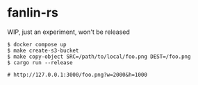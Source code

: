 fanlin-rs
===============================================================================

WIP, just an experiment, won't be released

```
$ docker compose up
$ make create-s3-bucket
$ make copy-object SRC=/path/to/local/foo.png DEST=/foo.png
$ cargo run --release

# http://127.0.0.1:3000/foo.png?w=2000&h=1000
```
